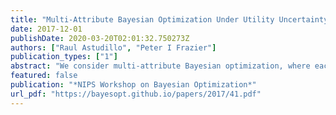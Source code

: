 ```yaml
---
title: "Multi-Attribute Bayesian Optimization Under Utility Uncertainty"
date: 2017-12-01
publishDate: 2020-03-20T02:01:32.750273Z
authors: ["Raul Astudillo", "Peter I Frazier"]
publication_types: ["1"]
abstract: "We consider multi-attribute Bayesian optimization, where each design in an optimization problem’s feasible space is associated with a vector of attributes that can be evaluated via a time-consuming computer code, and each vector of attributes is assigned a utility according to a decision-maker’s utility function. A standard Bayesian optimization approach could be applied if the utility function were known to us: we would place a Bayesian prior distribution over the composition of the objective function, which returns a design’s vector of attributes, and the utility function, which maps those attributes onto a utility. In contrast, we assume the utility function cannot be evaluated and is known implicitly only to the decision-maker. We propose a Bayesian optimization algorithm that chooses the designs to evaluate, such that the expected utility of the design chosen by the decision-maker, according to our algorithm’s estimate of the objective function, is large. In contrast with existing approaches for multi-attribute optimization that focus on estimating a Pareto frontier, our approach can take advantage of prior information about the decision-maker’s utility, obtained from past experiences with the decision-maker or from a utility elicitation process."
featured: false
publication: "*NIPS Workshop on Bayesian Optimization*"
url_pdf: "https://bayesopt.github.io/papers/2017/41.pdf"
---
```


